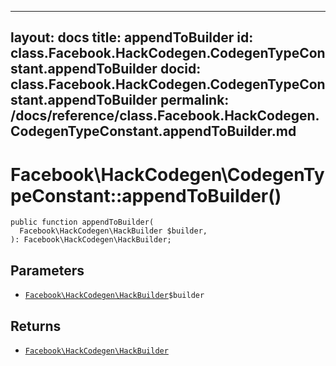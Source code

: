 
***

layout: docs
title: appendToBuilder
id: class.Facebook.HackCodegen.CodegenTypeConstant.appendToBuilder
docid: class.Facebook.HackCodegen.CodegenTypeConstant.appendToBuilder
permalink: /docs/reference/class.Facebook.HackCodegen.CodegenTypeConstant.appendToBuilder.md
---







# Facebook\\HackCodegen\\CodegenTypeConstant::appendToBuilder()




``` Hack
public function appendToBuilder(
  Facebook\HackCodegen\HackBuilder $builder,
): Facebook\HackCodegen\HackBuilder;
```




## Parameters




+ [` Facebook\HackCodegen\HackBuilder `](<class.Facebook.HackCodegen.HackBuilder.md>)`` $builder ``




## Returns




* [` Facebook\HackCodegen\HackBuilder `](<class.Facebook.HackCodegen.HackBuilder.md>)